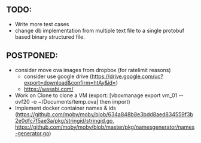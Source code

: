 ## TODO: 
* Write more test cases
* change db implementation from multiple text file to a single protobuf based binary structured file.



## POSTPONED:
* consider move ova images from dropbox (for ratelimit reasons)
    - consider use google drive (https://drive.google.com/uc?export=download&confirm=htAy&id=<fileid>)
    - https://wasabi.com/ 
* Work on Clone to clone a VM (export: [vboxmanage export vm_01 --ovf20 -o ~/Documents/temp.ova] then import)
* Implement docker container names & ids (https://github.com/moby/moby/blob/634a848b8e3bdd8aed834559f3b2e0dfc7f5ae3a/pkg/stringid/stringid.go, https://github.com/moby/moby/blob/master/pkg/namesgenerator/names-generator.go)

